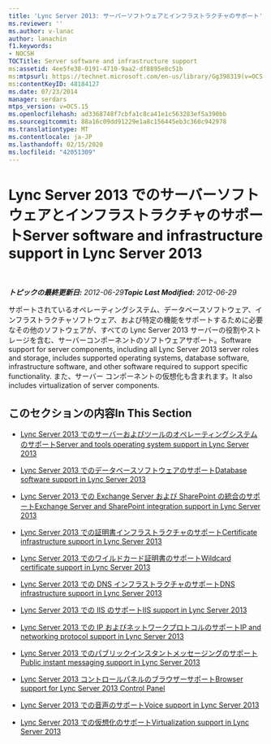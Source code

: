 ```yaml
---
title: 'Lync Server 2013: サーバーソフトウェアとインフラストラクチャのサポート'
ms.reviewer: ''
ms.author: v-lanac
author: lanachin
f1.keywords:
- NOCSH
TOCTitle: Server software and infrastructure support
ms:assetid: 4ee5fe38-0191-4710-9aa2-df8895e8c51b
ms:mtpsurl: https://technet.microsoft.com/en-us/library/Gg398319(v=OCS.15)
ms:contentKeyID: 48184127
ms.date: 07/23/2014
manager: serdars
mtps_version: v=OCS.15
ms.openlocfilehash: ad3368748f7cbfa1c8ca41e1c563283ef5a390bb
ms.sourcegitcommit: 88a16c09dd91229e1a8c156445eb3c360c942978
ms.translationtype: MT
ms.contentlocale: ja-JP
ms.lasthandoff: 02/15/2020
ms.locfileid: "42051309"
---
```

<div data-xmlns="http://www.w3.org/1999/xhtml">

<div class="topic" data-xmlns="http://www.w3.org/1999/xhtml" data-msxsl="urn:schemas-microsoft-com:xslt" data-cs="http://msdn.microsoft.com/">

<div data-asp="http://msdn2.microsoft.com/asp">

# <a name="server-software-and-infrastructure-support-in-lync-server-2013"></a><span data-ttu-id="f551a-102">Lync Server 2013 でのサーバーソフトウェアとインフラストラクチャのサポート</span><span class="sxs-lookup"><span data-stu-id="f551a-102">Server software and infrastructure support in Lync Server 2013</span></span>

</div>

<div id="mainSection">

<div id="mainBody">

<span> </span>

<span data-ttu-id="f551a-103">_**トピックの最終更新日:** 2012-06-29_</span><span class="sxs-lookup"><span data-stu-id="f551a-103">_**Topic Last Modified:** 2012-06-29_</span></span>

<span data-ttu-id="f551a-104">サポートされているオペレーティングシステム、データベースソフトウェア、インフラストラクチャソフトウェア、および特定の機能をサポートするために必要なその他のソフトウェアが、すべての Lync Server 2013 サーバーの役割やストレージを含む、サーバーコンポーネントのソフトウェアサポート。</span><span class="sxs-lookup"><span data-stu-id="f551a-104">Software support for server components, including all Lync Server 2013 server roles and storage, includes supported operating systems, database software, infrastructure software, and other software required to support specific functionality.</span></span> <span data-ttu-id="f551a-105">また、サーバー コンポーネントの仮想化も含まれます。</span><span class="sxs-lookup"><span data-stu-id="f551a-105">It also includes virtualization of server components.</span></span>

<div>

## <a name="in-this-section"></a><span data-ttu-id="f551a-106">このセクションの内容</span><span class="sxs-lookup"><span data-stu-id="f551a-106">In This Section</span></span>

  - [<span data-ttu-id="f551a-107">Lync Server 2013 でのサーバーおよびツールのオペレーティングシステムのサポート</span><span class="sxs-lookup"><span data-stu-id="f551a-107">Server and tools operating system support in Lync Server 2013</span></span>](lync-server-2013-server-and-tools-operating-system-support.md)

  - [<span data-ttu-id="f551a-108">Lync Server 2013 でのデータベースソフトウェアのサポート</span><span class="sxs-lookup"><span data-stu-id="f551a-108">Database software support in Lync Server 2013</span></span>](lync-server-2013-database-software-support.md)

  - [<span data-ttu-id="f551a-109">Lync Server 2013 での Exchange Server および SharePoint の統合のサポート</span><span class="sxs-lookup"><span data-stu-id="f551a-109">Exchange Server and SharePoint integration support in Lync Server 2013</span></span>](lync-server-2013-exchange-and-sharepoint-integration-support.md)

  - [<span data-ttu-id="f551a-110">Lync Server 2013 での証明書インフラストラクチャのサポート</span><span class="sxs-lookup"><span data-stu-id="f551a-110">Certificate infrastructure support in Lync Server 2013</span></span>](lync-server-2013-certificate-infrastructure-support.md)

  - [<span data-ttu-id="f551a-111">Lync Server 2013 でのワイルドカード証明書のサポート</span><span class="sxs-lookup"><span data-stu-id="f551a-111">Wildcard certificate support in Lync Server 2013</span></span>](lync-server-2013-wildcard-certificate-support.md)

  - [<span data-ttu-id="f551a-112">Lync Server 2013 での DNS インフラストラクチャのサポート</span><span class="sxs-lookup"><span data-stu-id="f551a-112">DNS infrastructure support in Lync Server 2013</span></span>](lync-server-2013-dns-infrastructure-support.md)

  - [<span data-ttu-id="f551a-113">Lync Server 2013 での IIS のサポート</span><span class="sxs-lookup"><span data-stu-id="f551a-113">IIS support in Lync Server 2013</span></span>](lync-server-2013-iis-support.md)

  - [<span data-ttu-id="f551a-114">Lync Server 2013 での IP およびネットワークプロトコルのサポート</span><span class="sxs-lookup"><span data-stu-id="f551a-114">IP and networking protocol support in Lync Server 2013</span></span>](lync-server-2013-ip-and-networking-protocol-support.md)

  - [<span data-ttu-id="f551a-115">Lync Server 2013 でのパブリックインスタントメッセージングのサポート</span><span class="sxs-lookup"><span data-stu-id="f551a-115">Public instant messaging support in Lync Server 2013</span></span>](lync-server-2013-public-instant-messaging-support.md)

  - [<span data-ttu-id="f551a-116">Lync Server 2013 コントロールパネルのブラウザーサポート</span><span class="sxs-lookup"><span data-stu-id="f551a-116">Browser support for Lync Server 2013 Control Panel</span></span>](lync-server-2013-browser-support-for-lync-server-control-panel.md)

  - [<span data-ttu-id="f551a-117">Lync Server 2013 での音声のサポート</span><span class="sxs-lookup"><span data-stu-id="f551a-117">Voice support in Lync Server 2013</span></span>](lync-server-2013-voice-support.md)

  - [<span data-ttu-id="f551a-118">Lync Server 2013 での仮想化のサポート</span><span class="sxs-lookup"><span data-stu-id="f551a-118">Virtualization support in Lync Server 2013</span></span>](lync-server-2013-virtualization-support.md)

</div>

</div>

<span> </span>

</div>

</div>

</div>

